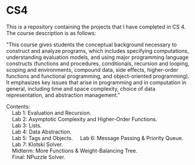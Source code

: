 # CS4

This is a repository containing the projects that I have completed in CS 4. The course description is as follows:

"This course gives students the conceptual background necessary to construct and analyze programs, which includes specifying 
computations, understanding evaluation models, and using major programming language constructs (functions and procedures, 
conditionals, recursion and looping, scoping and environments, compound data, side effects, higher-order functions and 
functional programming, and object-oriented programming). It emphasizes key issues that arise in programming and in 
computation in general, including time and space complexity, choice of data representation, and abstraction management."

Contents:  
    Lab 1: Evaluation and Recursion.    
    Lab 2: Asymptotic Complexity and Higher-Order Functions.     
    Lab 3: Lists.  
    Lab 4: Data Abstraction.     
    Lab 5: Tags and Objects.
    Lab 6: Message Passing & Priority Queue.     
    Lab 7: Klotski Solver.   
    Midterm: More Functions & Weight-Balancing Tree.    
    Final: NPuzzle Solver.   
